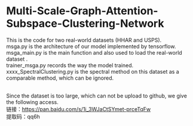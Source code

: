 # Multi-Scale-Graph-Attention-Subspace-Clustering-Network
This is the code for two real-world datasets (HHAR and USPS).<br/>
msga.py is the architecture of our model implemented by tensorflow.<br/>
msga_main.py is the main function and also used to load the real-world dataset .<br/>
trainer_msga.py records the way the model trained.<br/>
xxxx_SpectralClustering.py is the spectral method on this dataset as a comparable method, which can be ignored.<br/><br/>

Since the dataset is too large, which can not be upload to github, we give the following access.<br/>
链接：https://pan.baidu.com/s/1i_3WJaCtSYmet-prceTqFw <br/>
提取码：qq6h 
